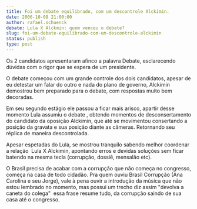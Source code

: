 ```yaml
---
title: Foi um debate equilibrado, com um descontrole Alckimin.
date: 2006-10-08 21:00:00
author: rafael.schuenck
debate: Lula X Alckmin: quem venceu o debate?
slug: foi-um-debate-equilibrado-com-um-descontrole-alckimin
status: publish 
type: post
---
```


Os 2 candidatos apresentaram afinco a palavra Debate, esclarecendo dúvidas com o rigor que se espera de um presidente.


O debate começou com um grande controle dos dois candidatos, apesar de eu detestar um falar do outro e nada do plano de governo, Alckimin demostrou bem preparado para o debate, com respostas muito bem decoradas. 


Em seu segundo estágio ele passou a ficar mais arisco, apartir desse momento Lula assumiu o debate , obtendo momentos de desconsertamento do candidato da oposição Alckimin, que até se movimentou consertando a posição da gravata e sua posição diante as câmeras. Retornando seu réplica de maneira descontrolada.


Apesar espetadas do Lula, se mostrou tranquilo sabendo melhor coordenar a relação  Lula X Alckimin, apontando erros e devidas soluções sem ficar batendo na mesma tecla (corrupção, dossiê, mensalão etc).  



O Brasil precisa de acabar com a corrupção que não começa no congresso, começa na casa de todo cidadão. Pra quem ouviu Brasil Corrupção (Ana Carolina e seu Jorge), vale à pena ouvir a introdução da música que não estou lembrado no momento, mas possui um trecho diz assim "devolva a caneta do colega"  essa frase resume tudo, da corrupção saindo de sua casa até o congresso.


 


